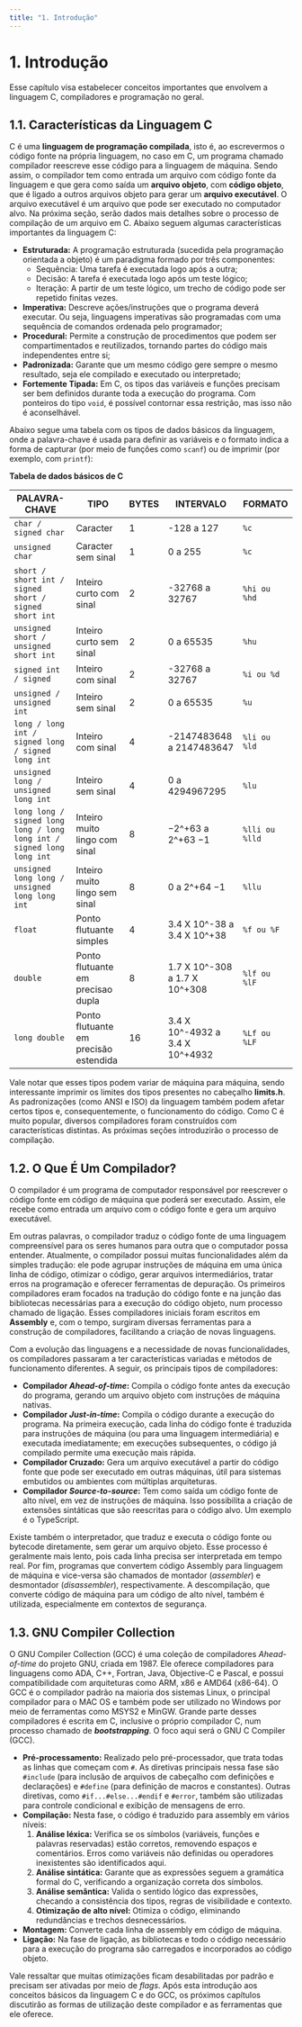```yaml
---
title: "1. Introdução"
---
```


# 1. Introdução

Esse capítulo visa estabelecer conceitos importantes que envolvem a linguagem C, compiladores e programação no geral.

## 1.1. Características da Linguagem C

C é uma **linguagem de programação compilada**, isto é, ao escrevermos o código fonte na própria linguagem, no caso em C, um programa chamado compilador reescreve esse código para a linguagem de máquina. Sendo assim, o compilador tem como entrada um arquivo com código fonte da linguagem e que gera como saída um **arquivo objeto**, com **código objeto**, que é ligado a outros arquivos objeto para gerar um **arquivo executável**. O arquivo executável é um arquivo que pode ser executado no computador alvo. Na próxima seção, serão dados mais detalhes sobre o processo de compilação de um arquivo em C. Abaixo seguem algumas características importantes da linguagem C:

- **Estruturada:** A programação estruturada (sucedida pela programação orientada a objeto) é um paradigma formado por três componentes:
  - Sequência: Uma tarefa é executada logo após a outra;
  - Decisão: A tarefa é executada logo após um teste lógico;
  - Iteração: A partir de um teste lógico, um trecho de código pode ser repetido finitas vezes.
- **Imperativa:** Descreve ações/instruções que o programa deverá executar. Ou seja, linguagens imperativas são programadas com uma sequência de comandos ordenada pelo programador;
- **Procedural:** Permite a construção de procedimentos que podem ser compartimentados e reutilizados, tornando partes do código mais independentes entre si;
- **Padronizada:** Garante que um mesmo código gere sempre o mesmo resultado, seja ele compilado e executado ou interpretado;
- **Fortemente Tipada:** Em C, os tipos das variáveis e funções precisam ser bem definidos durante toda a execução do programa. Com ponteiros do tipo `void`, é possível contornar essa restrição, mas isso não é aconselhável.

Abaixo segue uma tabela com os tipos de dados básicos da linguagem, onde a palavra-chave é usada para definir as variáveis e o formato indica a forma de capturar (por meio de funções como `scanf`) ou de imprimir (por exemplo, com `printf`):

**Tabela de dados básicos de C**

| PALAVRA-CHAVE | TIPO | BYTES | INTERVALO | FORMATO |
| ------------- | ---- | ----- | --------- | ------- |
| `char / signed char` | Caracter | 1 | -128 a 127 | `%c` |
| `unsigned char` | Caracter sem sinal | 1 | 0 a 255 | `%c` |
| `short / short int / signed short / signed short int` | Inteiro curto com sinal | 2 | -32768 a 32767 | `%hi ou %hd` |
| `unsigned short / unsigned short int` | Inteiro curto sem sinal | 2 | 0 a 65535 | `%hu` |
| `signed int / signed` | Inteiro com sinal | 2 | -32768 a 32767 | `%i ou %d` |
| `unsigned / unsigned int` | Inteiro sem sinal | 2 | 0 a 65535 | `%u` |
| `long / long int / signed long / signed long int` | Inteiro com sinal | 4 | -2147483648 a 2147483647 | `%li ou %ld` |
| `unsigned long / unsigned long int` | Inteiro sem sinal | 4 | 0 a 4294967295 | `%lu` |
| `long long / signed long long / long long int / signed long long int` | Inteiro muito lingo com sinal | 8 | −2^+63 a 2^+63 −1 | `%lli ou %lld` |
| `unsigned long long / unsigned long long int` | Inteiro muito lingo sem sinal | 8 | 0 a 2^+64 −1 | `%llu` |
| `float` | Ponto flutuante simples | 4 | 3.4 X 10^-38 a 3.4 X 10^+38 | `%f ou %F` |
| `double` | Ponto flutuante em precisao dupla | 8 | 1.7 X 10^-308 a 1.7 X 10^+308 | `%lf ou %lF` |
| `long double` | Ponto flutuante em precisão estendida | 16 | 3.4 X 10^-4932 a 3.4 X 10^+4932 | `%Lf ou %LF` |

Vale notar que esses tipos podem variar de máquina para máquina, sendo interessante imprimir os limites dos tipos presentes no cabeçalho **limits.h**. As padronizações (como ANSI e ISO) da linguagem também podem afetar certos tipos e, consequentemente, o funcionamento do código. Como C é muito popular, diversos compiladores foram construídos com características distintas. As próximas seções introduzirão o processo de compilação.

## 1.2. O Que É Um Compilador?

O compilador é um programa de computador responsável por reescrever o código fonte em código de máquina que poderá ser executado. Assim, ele recebe como entrada um arquivo com o código fonte e gera um arquivo executável.

Em outras palavras, o compilador traduz o código fonte de uma linguagem compreensível para os seres humanos para outra que o computador possa entender. Atualmente, o compilador possui muitas funcionalidades além da simples tradução: ele pode agrupar instruções de máquina em uma única linha de código, otimizar o código, gerar arquivos intermediários, tratar erros na programação e oferecer ferramentas de depuração. Os primeiros compiladores eram focados na tradução do código fonte e na junção das bibliotecas necessárias para a execução do código objeto, num processo chamado de ligação. Esses compiladores iniciais foram escritos em **Assembly** e, com o tempo, surgiram diversas ferramentas para a construção de compiladores, facilitando a criação de novas linguagens.

Com a evolução das linguagens e a necessidade de novas funcionalidades, os compiladores passaram a ter características variadas e métodos de funcionamento diferentes. A seguir, os principais tipos de compiladores:

- **Compilador *Ahead-of-time*:** Compila o código fonte antes da execução do programa, gerando um arquivo objeto com instruções de máquina nativas.
- **Compilador *Just-in-time*:** Compila o código durante a execução do programa. Na primeira execução, cada linha do código fonte é traduzida para instruções de máquina (ou para uma linguagem intermediária) e executada imediatamente; em execuções subsequentes, o código já compilado permite uma execução mais rápida.
- **Compilador Cruzado:** Gera um arquivo executável a partir do código fonte que pode ser executado em outras máquinas, útil para sistemas embutidos ou ambientes com múltiplas arquiteturas.
- **Compilador *Source-to-source*:** Tem como saída um código fonte de alto nível, em vez de instruções de máquina. Isso possibilita a criação de extensões sintáticas que são reescritas para o código alvo. Um exemplo é o TypeScript.

Existe também o interpretador, que traduz e executa o código fonte ou bytecode diretamente, sem gerar um arquivo objeto. Esse processo é geralmente mais lento, pois cada linha precisa ser interpretada em tempo real. Por fim, programas que convertem código Assembly para linguagem de máquina e vice-versa são chamados de montador (*assembler*) e desmontador (*disassembler*), respectivamente. A descompilação, que converte código de máquina para um código de alto nível, também é utilizada, especialmente em contextos de segurança.

## 1.3. GNU Compiler Collection

O GNU Compiler Collection (GCC) é uma coleção de compiladores *Ahead-of-time* do projeto GNU, criada em 1987. Ele oferece compiladores para linguagens como ADA, C++, Fortran, Java, Objective-C e Pascal, e possui compatibilidade com arquiteturas como ARM, x86 e AMD64 (x86-64). O GCC é o compilador padrão na maioria dos sistemas Linux, o principal compilador para o MAC OS e também pode ser utilizado no Windows por meio de ferramentas como MSYS2 e MinGW. Grande parte desses compiladores é escrita em C, inclusive o próprio compilador C, num processo chamado de **_bootstrapping_**. O foco aqui será o GNU C Compiler (GCC).

- **Pré-processamento:** Realizado pelo pré-processador, que trata todas as linhas que começam com `#`. As diretivas principais nessa fase são `#include` (para inclusão de arquivos de cabeçalho com definições e declarações) e `#define` (para definição de macros e constantes). Outras diretivas, como `#if...#else...#endif` e `#error`, também são utilizadas para controle condicional e exibição de mensagens de erro.
- **Compilação:** Nesta fase, o código é traduzido para assembly em vários níveis:
  1. **Análise léxica:** Verifica se os símbolos (variáveis, funções e palavras reservadas) estão corretos, removendo espaços e comentários. Erros como variáveis não definidas ou operadores inexistentes são identificados aqui.
  2. **Análise sintática:** Garante que as expressões seguem a gramática formal do C, verificando a organização correta dos símbolos.
  3. **Análise semântica:** Valida o sentido lógico das expressões, checando a consistência dos tipos, regras de visibilidade e contexto.
  4. **Otimização de alto nível:** Otimiza o código, eliminando redundâncias e trechos desnecessários.
- **Montagem:** Converte cada linha de assembly em código de máquina.
- **Ligação:** Na fase de ligação, as bibliotecas e todo o código necessário para a execução do programa são carregados e incorporados ao código objeto.

Vale ressaltar que muitas otimizações ficam desabilitadas por padrão e precisam ser ativadas por meio de *flags*. Após esta introdução aos conceitos básicos da linguagem C e do GCC, os próximos capítulos discutirão as formas de utilização deste compilador e as ferramentas que ele oferece.

